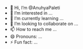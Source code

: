 - 👋 Hi, I’m @AnuhyaPaleti
- 👀 I’m interested in ...
- 🌱 I’m currently learning ...
- 💞️ I’m looking to collaborate on ...
- 📫 How to reach me ...
- 😄 Pronouns: ...
- ⚡ Fun fact: ...

<!---
AnuhyaPaleti/AnuhyaPaleti is a ✨ special ✨ repository because its `README.md` (this file) appears on your GitHub profile.
You can click the Preview link to take a look at your changes.
--->
